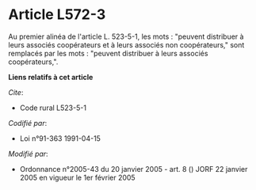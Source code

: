 # Article L572-3

Au premier alinéa de l'article L. 523-5-1, les mots : "peuvent distribuer à leurs associés coopérateurs et à leurs associés
non coopérateurs," sont remplacés par les mots : "peuvent distribuer à leurs associés coopérateurs,".

**Liens relatifs à cet article**

_Cite_:

  - Code rural L523-5-1

_Codifié par_:

  - Loi n°91-363 1991-04-15

_Modifié par_:

  - Ordonnance n°2005-43 du 20 janvier 2005 - art. 8 () JORF 22 janvier 2005 en vigueur le 1er février 2005
